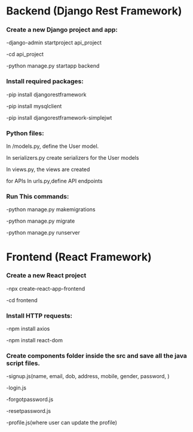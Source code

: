 # Backend (Django Rest Framework)

### Create a new Django project and app:
-django-admin startproject api_project

-cd api_project 

-python manage.py startapp backend

### Install required packages: 
-pip install djangorestframework 

-pip install mysqlclient

-pip install djangorestframework-simplejwt


### Python files: 
In /models.py, define the User model.

In serializers.py create serializers for the User models

In views.py, the views are created

for APIs In urls.py,define API endpoints

### Run This commands: 
-python manage.py makemigrations 

-python manage.py migrate 

-python manage.py runserver

# Frontend (React Framework)

### Create a new React project 
-npx create-react-app-frontend 

-cd frontend

### Install HTTP requests: 
-npm install axios

-npm install react-dom


### Create components folder inside the src and save all the java script files. 
-signup.js(name, email, dob, address, mobile, gender, password, )

-login.js 

-forgotpassword.js

-resetpassword.js

-profile.js(where user can update the profile)
